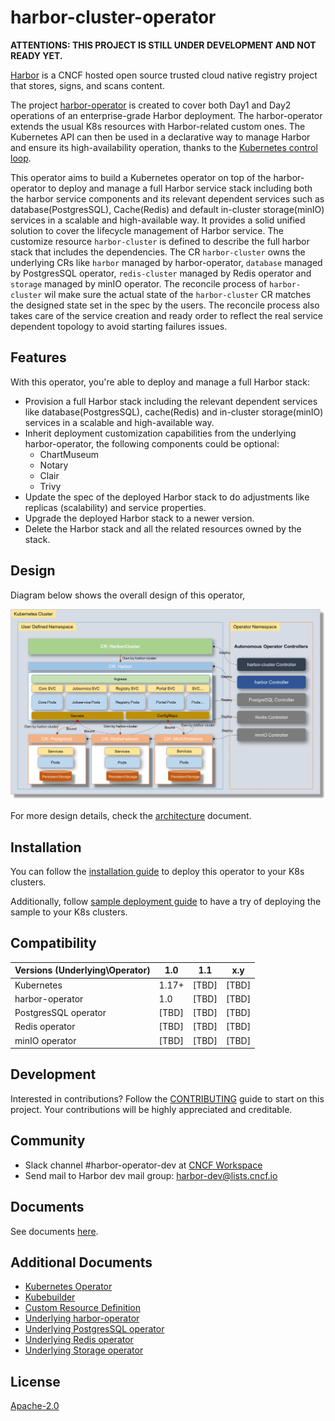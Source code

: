 # harbor-cluster-operator

**ATTENTIONS: THIS PROJECT IS STILL UNDER DEVELOPMENT AND NOT READY YET.**

[Harbor](https://github.com/goharbor/harbor) is a CNCF hosted open source trusted cloud native registry project that stores, signs, and scans content.

The project [harbor-operator](https://github.com/goharbor/harbor-operator) is created to cover both Day1 and Day2 operations of an enterprise-grade Harbor deployment.
The harbor-operator extends the usual K8s resources with Harbor-related custom ones. The Kubernetes API can then be used in a declarative way to manage Harbor and 
ensure its high-availability operation, thanks to the [Kubernetes control loop](https://kubernetes.io/docs/concepts/#kubernetes-control-plane).

This operator aims to build a Kubernetes operator on top of the harbor-operator to deploy and manage a full Harbor service stack including both the harbor service components 
and its relevant dependent services such as database(PostgresSQL), Cache(Redis) and default in-cluster storage(minIO) services in a scalable and high-available way. It provides 
a solid unified solution to cover the lifecycle management of Harbor service. The customize resource `harbor-cluster` is defined to describe the full harbor stack that includes 
the dependencies. The CR `harbor-cluster` owns the underlying CRs like `harbor` managed by harbor-operator, `database` managed by PostgresSQL operator, `redis-cluster` managed by Redis 
operator and `storage` managed by minIO operator. The reconcile process of `harbor-cluster` wil make sure the actual state of the `harbor-cluster` CR matches the designed state set 
in the spec by the users. The reconcile process also takes care of the service creation and ready order to reflect the real service dependent topology to avoid starting failures issues.

## Features

With this operator, you're able to deploy and manage a full Harbor stack:

- Provision a full Harbor stack including the relevant dependent services like database(PostgresSQL), cache(Redis) and 
in-cluster storage(minIO) services in a scalable and high-available way.
- Inherit deployment customization capabilities from the underlying harbor-operator, the following components could be optional:
  - ChartMuseum
  - Notary
  - Clair
  - Trivy
- Update the spec of the deployed Harbor stack to do adjustments like replicas (scalability) and service properties.
- Upgrade the deployed Harbor stack to a newer version.
- Delete the Harbor stack and all the related resources owned by the stack.

## Design

Diagram below shows the overall design of this operator,

![harbor-cluster-operator](./docs/assets/harbor-cluster-operator.png)

For more design details, check the [architecture](./docs/architecture.md) document.

## Installation

You can follow the [installation guide](./docs/installation.md) to deploy this operator to your K8s clusters.

Additionally, follow [sample deployment guide](./docs/sample_deploy_guide.md) to have a try of deploying the sample to your K8s clusters.

## Compatibility

| Versions (Underlying\Operator) |  1.0  |  1.1  |  x.y |
|--------------------------------|-------|-------|------|
| Kubernetes | 1.17+ | [TBD] | [TBD] |
| harbor-operator | 1.0 | [TBD] | [TBD] |
| PostgresSQL operator | [TBD] | [TBD] | [TBD] |
| Redis operator | [TBD] | [TBD] | [TBD] |
| minIO operator | [TBD] | [TBD] | [TBD] |


## Development

Interested in contributions? Follow the [CONTRIBUTING](./docs/CONTRIBUTING.md) guide to start on this project. Your contributions will be highly appreciated and creditable.

## Community

* Slack channel #harbor-operator-dev at [CNCF Workspace](https://slack.cncf.io)
* Send mail to Harbor dev mail group:  harbor-dev@lists.cncf.io

## Documents

See documents [here](./docs).

## Additional Documents

* [Kubernetes Operator](https://kubernetes.io/docs/concepts/extend-kubernetes/operator/)
* [Kubebuilder](https://book.kubebuilder.io/)
* [Custom Resource Definition](https://kubernetes.io/docs/concepts/extend-kubernetes/api-extension/custom-resources/)
* [Underlying harbor-operator](https://github.com/goharbor/harbor-operator)
* [Underlying PostgresSQL operator](https://github.com/zalando/postgres-operator)
* [Underlying Redis operator](#)
* [Underlying Storage operator](https://github.com/minio/minio-operator)


## License

[Apache-2.0](https://github.com/goharbor/harbor-cluster-operator/blob/master/LICENSE)